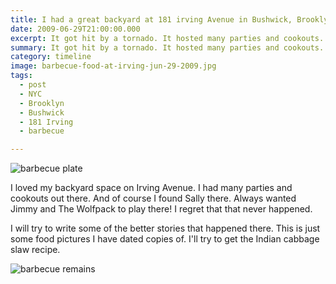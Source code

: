 ```yaml
---
title: I had a great backyard at 181 irving Avenue in Bushwick, Brooklyn
date: 2009-06-29T21:00:00.000
excerpt: It got hit by a tornado. It hosted many parties and cookouts.  
summary: It got hit by a tornado. It hosted many parties and cookouts.
category: timeline
image: barbecue-food-at-irving-jun-29-2009.jpg
tags:
  - post 
  - NYC
  - Brooklyn
  - Bushwick
  - 181 Irving
  - barbecue

---
```


![barbecue plate](/static/img/timeline/barbecue-food-at-irving-jun-29-2009.jpg "barbecue plate")

I loved my backyard space on Irving Avenue. I had many parties and cookouts out there. And of course I found Sally there. Always wanted Jimmy and The Wolfpack to play there! I regret that that never happened.

I will try to write some of the better stories that happened there. This is just some food pictures I have dated copies of. I'll try to get the Indian cabbage slaw recipe.

![barbecue remains](/static/img/timeline/bbq-remains-181-irving-jun-29-2009.jpg "barbecue remains")